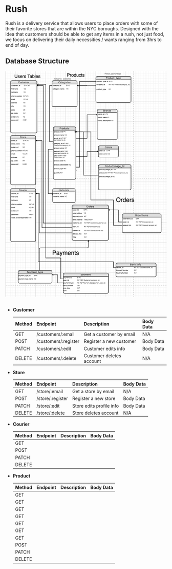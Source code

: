 # Rush


Rush is a delivery service that allows users to place orders with some of their favorite stores that are within the NYC boroughs. Designed with the idea that customers should be able to get any items in a rush, not just food, we focus on delivering their daily necessities / wants ranging from 3hrs to end of day.

## Database Structure
![database_schema](./database-schema.png)

## 
- **Customer**

    | Method | Endpoint            | Description             | Body Data     |
    | ------ | ------------------- | ----------------------- | ------------- |
    | GET    |/customers/:email    | Get a customer by email | N/A           |
    | POST   |/customers/:register | Register a new customer | Body Data     |
    | PATCH  |/customers/:edit     | Customer edits info     | Body Data     |
    | DELETE |/customers/:delete   | Customer deletes account| N/A           |

- **Store**

    | Method | Endpoint         | Description              | Body Data     |
    | ------ | ---------------- | ------------------------ | ------------- |
    | GET    | /store/:email    | Get a store by email     | N/A           |
    | POST   | /store/:register | Register a new store     | Body Data     |
    | PATCH  | /store/:edit     | Store edits profile info | Body Data     |
    | DELETE | /store/:delete   | Store deletes account    | N/A           |

- **Courier**

    | Method | Endpoint     | Description           | Body Data     |
    | ------ | ------------ | --------------------- | ------------- |
    | GET    |              |                       |               |
    | POST   |              |                       |               |
    | PATCH  |              |                       |               |
    | DELETE |              |                       |               |

- **Product**

    | Method | Endpoint     | Description           | Body Data     |
    | ------ | ------------ | --------------------- | ------------- |
    | GET    |              |                       |               |
    | GET    |              |                       |               |
    | GET    |              |                       |               |
    | GET    |              |                       |               |
    | GET    |              |                       |               |
    | GET    |              |                       |               |
    | GET    |              |                       |               |
    | POST   |              |                       |               |
    | PATCH  |              |                       |               |
    | DELETE |              |                       |               |
